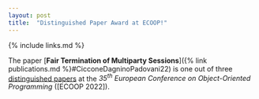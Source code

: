 ```yaml
---
layout: post
title:  "Distinguished Paper Award at ECOOP!"
---
```


{% include links.md %}

The paper [**Fair Termination of Multiparty Sessions**]({% link
publications.md %}#CicconeDagninoPadovani22) is one out of three <a
href="https://2022.ecoop.org/track/ecoop-2022-awards">distinguished
papers</a> at the *35<sup>th</sup> European Conference on
Object-Oriented Programming* ([ECOOP 2022]).
